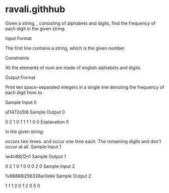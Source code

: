 # ravali.githhub
Given a string, , consisting of alphabets and digits, find the frequency of each digit in the given string.

Input Format

The first line contains a string,  which is the given number.

Constraints


All the elements of num are made of english alphabets and digits.

Output Format

Print ten space-separated integers in a single line denoting the frequency of each digit from  to .

Sample Input 0

a11472o5t6
Sample Output 0

0 2 1 0 1 1 1 1 0 0 
Explanation 0

In the given string:

 occurs two times.
 and  occur one time each.
The remaining digits  and  don't occur at all.
Sample Input 1

lw4n88j12n1
Sample Output 1

0 2 1 0 1 0 0 0 2 0 
Sample Input 2

1v88886l256338ar0ekk
Sample Output 2

1 1 1 2 0 1 2 0 5 0
